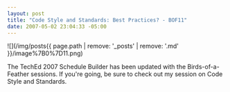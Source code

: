 ```yaml
---
layout: post
title: "Code Style and Standards: Best Practices? - BOF11"
date: 2007-05-02 23:04:33 -05:00
---
```


![](/img/posts{{ page.path | remove: '_posts' | remove: '.md' }}/image%7B0%7D11.png)

The TechEd 2007 Schedule Builder has been updated with the Birds-of-a-Feather sessions. If you're going, be sure to check out my session on Code Style and Standards.
